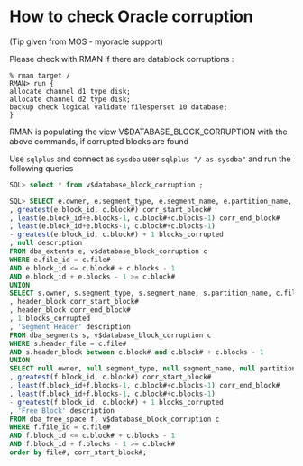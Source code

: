 # How to check Oracle corruption

(Tip given from MOS - myoracle support)


Please check with RMAN if there are datablock corruptions :

```
% rman target /
RMAN> run {
allocate channel d1 type disk;
allocate channel d2 type disk;
backup check logical validate filesperset 10 database;
}
```

RMAN is populating the view V$DATABASE_BLOCK_CORRUPTION with the above commands, if corrupted blocks are found

Use `sqlplus` and connect as `sysdba` user `sqlplus "/ as sysdba"` and run the following queries
```sql
SQL> select * from v$database_block_corruption ;

SQL> SELECT e.owner, e.segment_type, e.segment_name, e.partition_name, c.file#
, greatest(e.block_id, c.block#) corr_start_block#
, least(e.block_id+e.blocks-1, c.block#+c.blocks-1) corr_end_block#
, least(e.block_id+e.blocks-1, c.block#+c.blocks-1)
- greatest(e.block_id, c.block#) + 1 blocks_corrupted
, null description
FROM dba_extents e, v$database_block_corruption c
WHERE e.file_id = c.file#
AND e.block_id <= c.block# + c.blocks - 1
AND e.block_id + e.blocks - 1 >= c.block#
UNION
SELECT s.owner, s.segment_type, s.segment_name, s.partition_name, c.file#
, header_block corr_start_block#
, header_block corr_end_block#
, 1 blocks_corrupted
, 'Segment Header' description
FROM dba_segments s, v$database_block_corruption c
WHERE s.header_file = c.file#
AND s.header_block between c.block# and c.block# + c.blocks - 1
UNION
SELECT null owner, null segment_type, null segment_name, null partition_name, c.file#
, greatest(f.block_id, c.block#) corr_start_block#
, least(f.block_id+f.blocks-1, c.block#+c.blocks-1) corr_end_block#
, least(f.block_id+f.blocks-1, c.block#+c.blocks-1)
- greatest(f.block_id, c.block#) + 1 blocks_corrupted
, 'Free Block' description
FROM dba_free_space f, v$database_block_corruption c
WHERE f.file_id = c.file#
AND f.block_id <= c.block# + c.blocks - 1
AND f.block_id + f.blocks - 1 >= c.block#
order by file#, corr_start_block#;
```
